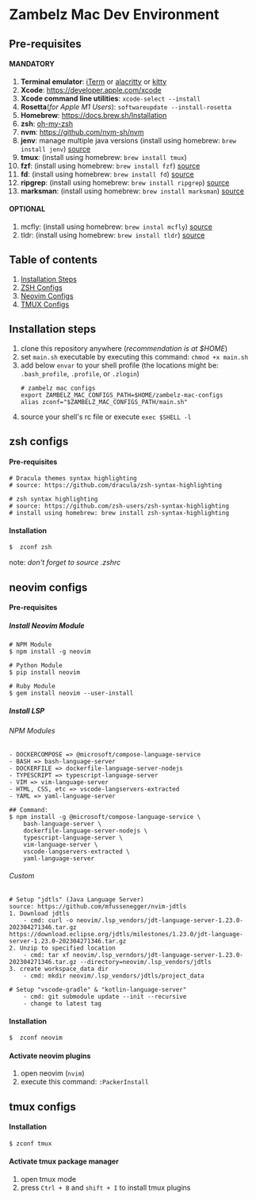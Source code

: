 # Zambelz Mac Dev Environment

## Pre-requisites
#### MANDATORY
1. **Terminal emulator**: [iTerm](https://iterm2.com) or [alacritty](https://github.com/alacritty/alacritty) or [kitty](https://github.com/kovidgoyal/kitty)
1. **Xcode**: https://developer.apple.com/xcode
1. **Xcode command line utilities**: `xcode-select --install`
1. **Rosetta**(*for Apple M1 Users*): `softwareupdate --install-rosetta`
1. **Homebrew**: https://docs.brew.sh/Installation
1. **zsh**: [oh-my-zsh](https://github.com/ohmyzsh/ohmyzsh)
1. **nvm**: https://github.com/nvm-sh/nvm
1. **jenv**: manage multiple java versions (install using homebrew: `brew install jenv`) [source](https://github.com/jenv/jenv)
1. **tmux**: (install using homebrew: `brew install tmux`)
1. **fzf**: (install using homebrew: `brew install fzf`) [source](https://github.com/junegunn/fzf)
1. **fd**: (install using homebrew: `brew install fd`) [source](https://github.com/sharkdp/fd)
1. **ripgrep**: (install using homebrew: `brew install ripgrep`) [source](https://github.com/BurntSushi/ripgrep)
1. **marksman**: (install using homebrew: `brew install marksman`) [source](https://github.com/artempyanykh/marksman)
#### OPTIONAL
1. mcfly: (install using homebrew: `brew instal mcfly`) [source](https://github.com/cantino/mcfly)
1. tldr: (install using homebrew: `brew install tldr`) [source](https://tldr.sh)

## Table of contents
1. [Installation Steps](#installation-steps)
1. [ZSH Configs](#zsh-configs)
1. [Neovim Configs](#neovim-configs)
1. [TMUX Configs](#tmux-configs)

## Installation steps
1. clone this repository anywhere (*recommendation is at $HOME*)  
1. set `main.sh` executable by executing this command: `chmod +x main.sh`
1. add below `envar` to your shell profile (the locations might be: `.bash_profile`, `.profile`, or `.zlogin`)  
    ```
    # zambelz mac configs
    export ZAMBELZ_MAC_CONFIGS_PATH=$HOME/zambelz-mac-configs
    alias zconf="$ZAMBELZ_MAC_CONFIGS_PATH/main.sh"
    ```  
1. source your shell's rc file or execute `exec $SHELL -l`

## zsh configs
#### Pre-requisites
```
# Dracula themes syntax highlighting
# source: https://github.com/dracula/zsh-syntax-highlighting

# zsh syntax highlighting
# source: https://github.com/zsh-users/zsh-syntax-highlighting
# install using homebrew: brew install zsh-syntax-highlighting
```
#### Installation
```sh
$  zconf zsh
```
note: *don't forget to source .zshrc*

## neovim configs

#### Pre-requisites
##### Install Neovim Module
```
# NPM Module
$ npm install -g neovim

# Python Module
$ pip install neovim

# Ruby Module
$ gem install neovim --user-install
```
##### Install LSP
###### NPM Modules
```
- DOCKERCOMPOSE => @microsoft/compose-language-service  
- BASH => bash-language-server  
- DOCKERFILE => dockerfile-language-server-nodejs  
- TYPESCRIPT => typescript-language-server  
- VIM => vim-language-server  
- HTML, CSS, etc => vscode-langservers-extracted  
- YAML => yaml-language-server  

## Command:
$ npm install -g @microsoft/compose-language-service \
    bash-language-server \
    dockerfile-language-server-nodejs \
    typescript-language-server \
    vim-language-server \
    vscode-langservers-extracted \
    yaml-language-server
```
###### Custom
```
# Setup "jdtls" (Java Language Server)
source: https://github.com/mfussenegger/nvim-jdtls
1. Download jdtls
    - cmd: curl -o neovim/.lsp_vendors/jdt-language-server-1.23.0-202304271346.tar.gz https://download.eclipse.org/jdtls/milestones/1.23.0/jdt-language-server-1.23.0-202304271346.tar.gz
2. Unzip to specified location
    - cmd: tar xf neovim/.lsp_verndors/jdt-language-server-1.23.0-202304271346.tar.gz --directory=neovim/.lsp_vendors/jdtls
3. create workspace_data dir
    - cmd: mkdir neovim/.lsp_vendors/jdtls/project_data

# Setup "vscode-gradle" & "kotlin-language-server"
    - cmd: git submodule update --init --recursive
    - change to latest tag
```
#### Installation
```sh
$  zconf neovim
```

#### Activate neovim plugins
1. open neovim (`nvim`)
1. execute this command: `:PackerInstall`

## tmux configs

#### Installation
```sh
$ zconf tmux
```

#### Activate tmux package manager
1. open tmux mode
1. press `Ctrl + B` and `shift + I` to install tmux plugins

